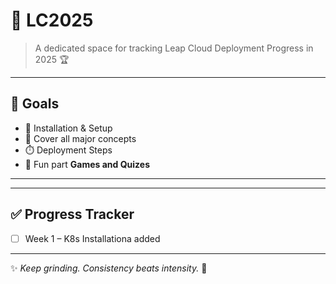 # 🌟 LC2025

> A dedicated space for tracking Leap Cloud Deployment Progress in 2025 🏆  

---

## 📌 Goals
- 🚀 Installation & Setup  
- 🧩 Cover all major concepts
- ⏱️ Deployment Steps  
- 🎯 Fun part **Games and Quizes**  

---

---

## ✅ Progress Tracker
- [ ] Week 1 – K8s Installationa added 
 

---

✨ *Keep grinding. Consistency beats intensity.* 💪
